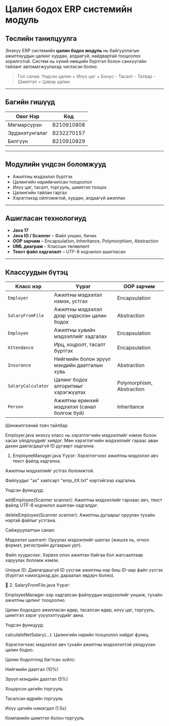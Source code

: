 # Цалин бодох ERP системийн модуль

## Төслийн танилцуулга

Энэхүү ERP системийн **цалин бодох модуль** нь байгууллагын ажилтнуудын цалинг хурдан, алдаагүй, найдвартай тооцоолох зорилготой. Систем нь хүний нөөцийн бүртгэл болон санхүүгийн тайланг автоматжуулахад чиглэсэн болно.

>  Гол санаа: Үндсэн цалин + Илүү цаг + Бонус - Тасалт - Татвар - Шимтгэл = Цэвэр цалин

---

## Багийн гишүүд

| Овог Нэр         |  Код     |
|------------------|------------------|
| Мягмарсүрэн       | B210910808       |
| Эрдэнэтунгалаг    | B232270157       |
| Билгүүн           | B210910829       |

---

## Модулийн үндсэн боломжууд

- Ажилтны мэдээлэл бүртгэх
- Цалингийн нарийвчилсан тооцоолол
- Илүү цаг, тасалт, торгууль, шимтгэл тооцох
- Цалингийн тайлан гаргах
- Хэрэглэхэд ойлгомжтой, хурдан, алдаагүй ажиллах

---

## Ашигласан технологиуд

- **Java 17**
- **Java IO / Scanner** – Файл унших, бичих
- **OOP зарчим** – Encapsulation, Inheritance, Polymorphism, Abstraction
- **UML диаграм** – Классын төлөвлөлт
- **Текст файл хадгалалт** – UTF-8 кодчилол ашигласан

---

## Классуудын бүтэц

| Класс нэр          | Үүрэг                                               | OOP зарчим                |
|--------------------|------------------------------------------------------|---------------------------|
| `Employer`         | Ажилтны мэдээлэл нэмэх, устгах                      | Encapsulation             |
| `SalaryFromFile`   | Ажилтны мэдээлэл дээр үндэслэн цалин бодох         | Abstraction               |
| `Employee`         | Ажилтны хувийн мэдээллийг хадгалах                 | Encapsulation             |
| `Attendance`       | Ирц, хоцролт, тасалт бүртгэх                        | Encapsulation             |
| `Insurance`        | Нийгмийн болон эрүүл мэндийн даатгалын хувь        | Abstraction               |
| `SalaryCalculator` | Цалинг бодох алгоритмыг хэрэгжүүлэх                | Polymorphism, Abstraction |
| `Person`           | Ажилтны ерөнхий мэдээлэл (санал болгож буй)       | Inheritance               |

Шинжилгээний товч тайлбар

Employer.java энэхүү класс нь хэрэглэгчийн мэдээллийг нэмэх болон хасах үйлдлүүдийг хийдэг. Мөн хэрэглэгчийн мэдээллийг гараас аван дахин давтагдашгүй ID дугаарт хадгална. 
1. EmployeeManager.java
Үүрэг:
Хэрэглэгчээс ажилтны мэдээлэл авч текст файлд хадгална.

Ажилтны мэдээллийг устгах боломжтой.

Файлуудыг "as" хавтсарт "emp_itX.txt" нэртэйгээр хадгална.

Үндсэн функцууд:

addEmployee(Scanner scanner): Ажилтны мэдээллийг гарнаас авч, текст файлд UTF-8 кодчилол ашиглан хадгалдаг.

deleteEmployee(Scanner scanner): Ажилтны дугаарыг оруулан тухайн нэртэй файлыг устгана.

Сайжруулалтын санал:

Мэдээлэл шалгалт: Оруулах мэдээллийг шалгах (жишээ нь, огноо формат, регистрийн дугаарын урт).

Файл хуудаслах: Хэрвээ олон ажилтан байгаа бол жагсаалтаар харуулах боломж нэмэх.

Unique ID: Давтагдашгүй ID үүсгэж ажилтны нэр биш ID-аар файл үүсгэх (бүртгэл нэмэгдэхэд дэс дараалал эвдэрч болно).

🔹 2. SalaryFromFile.java
Үүрэг:

EmployeeManager-ээр хадгалсан файлуудын мэдээллийг уншиж, тухайн ажилтны цалинг тооцоолно.

Цалин бодохдоо ажилласан өдөр, тасалсан өдөр, илүү цаг, торгууль, шимтгэл зэрэг үзүүлэлтүүдийг авна.

Үндсэн функцууд:

calculateNetSalary(...): Цалингийн нарийн тооцоолол хийдэг функц.

Хэрэглэгчээс мэдээлэл авч тухайн ажилтны мэдээлэлтэй уялдуулан цалин бодно.

Цалин бодолтонд багтсан зүйлс:

Нийгмийн даатгал (10%)

Эрүүл мэндийн даатгал (5%)

Хоцорсон цагийн торгууль

Тасалсан өдрийн торгууль

Илүү цагийн нэмэгдэл (1.5x)

Компанийн шимтгэл болон торгууль
